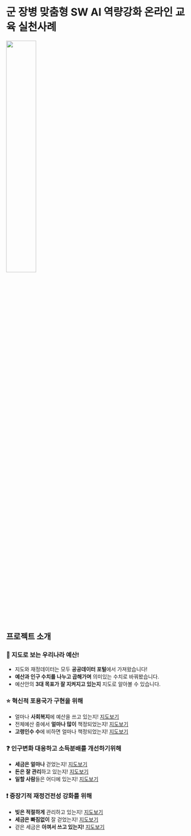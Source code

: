 # 군 장병 맞춤형 SW AI 역량강화 온라인 교육 실천사례

<p align="left">
<img src="https://user-images.githubusercontent.com/112791236/202392311-ee179434-3d7e-45a1-a677-cef81d455a69.png" width="40%" height="40%">
</p>

## 프로젝트 소개
### 🐤 지도로 보는 우리나라 예산!
- 지도와 재정데이터는 모두 **공공데이터 포털**에서 가져왔습니다!
- **예산과 인구 수치를 나누고 곱해가며** 의미있는 수치로 바꿔봤습니다.
- 예산안의 **3대 목표가 잘 지켜지고 있는지** 지도로 알아볼 수 있습니다.

### :star: 혁신적 포용국가 구현을 위해
- 얼마나 **사회복지**에 예산을 쓰고 있는지! [지도보기](https://tim-lee0001.github.io/시도사회복지분야결산액(억원).html)
- 전체예산 중에서 **얼마나 많이** 책정되었는지! [지도보기](https://tim-lee0001.github.io/시도사회복지비비율.html)
- **고령인수 수**에 비하면 얼마나 책정되었는지! [지도보기](https://tim-lee0001.github.io/시도고령인구비율.html)

### :question: 인구변화 대응하고 소득분배를 개선하기위해
- **세금은 얼마나** 걷었는지! [지도보기](https://tim-lee0001.github.io/시도지방세(억원).html)
- **돈은 잘 관리**하고 있는지! [지도보기](https://tim-lee0001.github.io/시도주민1인당자체수입액(만원).html)
- **일할 사람**들은 어디에 있는지! [지도보기](https://tim-lee0001.github.io/시도경제활동가능인구비율(명).html)

### :exclamation: 중장기적 재정건전성 강화를 위해
- **빚은 적절하게** 관리하고 있는지! [지도보기](https://tim-lee0001.github.io/시도비율(자산나누기부채).html)
- **세금은 빠짐없이** 잘 걷었는지! [지도보기](https://tim-lee0001.github.io/시도세출결산액(억원).html)
- 걷은 세금은 **아껴서 쓰고 있는지!** [지도보기](https://tim-lee0001.github.io/시도세출효율화.html)
